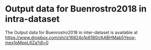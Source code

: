 # Output data for Buenrostro2018 in intra-dataset
The Output data for Buenrostro2018 in inter-dataset is available at https://www.dropbox.com/sh/jz16824o1p6180r/AABHMab5Yeoq-mes1pMppL6Za?dl=0